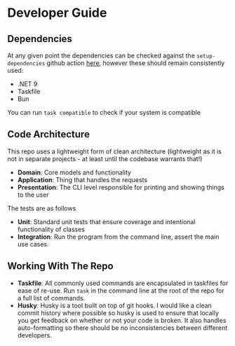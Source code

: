 # Developer Guide

## Dependencies

At any given point the dependencies can be checked against the `setup-dependencies` github action [here](../.github/actions/setup-dependencies/action.yml), however these should remain consistently used:

- .NET 9
- Taskfile
- Bun

You can run `task compatible` to check if your system is compatible

## Code Architecture

This repo uses a lightweight form of clean architecture (lightweight as it is not in separate projects - at least until the codebase warrants that!)

- **Domain**: Core models and functionality
- **Application**: Thing that handles the requests
- **Presentation**: The CLI level responsible for printing and showing things to the user

The tests are as follows

- **Unit**: Standard unit tests that ensure coverage and intentional functionality of classes
- **Integration**: Run the program from the command line, assert the main use cases.

## Working With The Repo

- **Taskfile**: All commonly used commands are encapsulated in taskfiles for ease of re-use. Run `task` in the command line at the root of the repo for a full list of commands.
- **Husky**: Husky is a tool built on top of git hooks. I would like a clean commit history where possible so husky is used to ensure that locally you get feedback on whether or not your code is broken. It also handles auto-formatting so there should be no inconsistencies between different developers.
